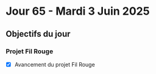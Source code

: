 # Jour 65 - Mardi 3 Juin 2025

## Objectifs du jour

### Projet Fil Rouge

- [X] Avancement du projet Fil Rouge
